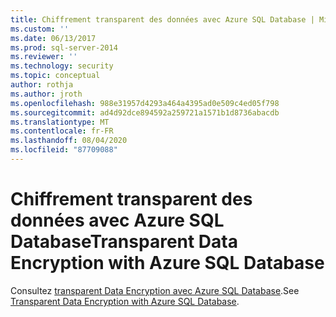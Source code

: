 ```yaml
---
title: Chiffrement transparent des données avec Azure SQL Database | Microsoft Docs
ms.custom: ''
ms.date: 06/13/2017
ms.prod: sql-server-2014
ms.reviewer: ''
ms.technology: security
ms.topic: conceptual
author: rothja
ms.author: jroth
ms.openlocfilehash: 988e31957d4293a464a4395ad0e509c4ed05f798
ms.sourcegitcommit: ad4d92dce894592a259721a1571b1d8736abacdb
ms.translationtype: MT
ms.contentlocale: fr-FR
ms.lasthandoff: 08/04/2020
ms.locfileid: "87709088"
---
```

# <a name="transparent-data-encryption-with-azure-sql-database"></a><span data-ttu-id="2523c-102">Chiffrement transparent des données avec Azure SQL Database</span><span class="sxs-lookup"><span data-stu-id="2523c-102">Transparent Data Encryption with Azure SQL Database</span></span>
<span data-ttu-id="2523c-103">Consultez [transparent Data Encryption avec Azure SQL Database](../../database-engine/transparent-data-encryption-with-azure-sql-database.md).</span><span class="sxs-lookup"><span data-stu-id="2523c-103">See [Transparent Data Encryption with Azure SQL Database](../../database-engine/transparent-data-encryption-with-azure-sql-database.md).</span></span>
